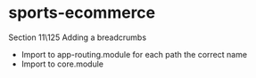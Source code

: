 # sports-ecommerce

Section 11\125 Adding a breadcrumbs
- Import to app-routing.module for each path the correct name
- Import to core.module











